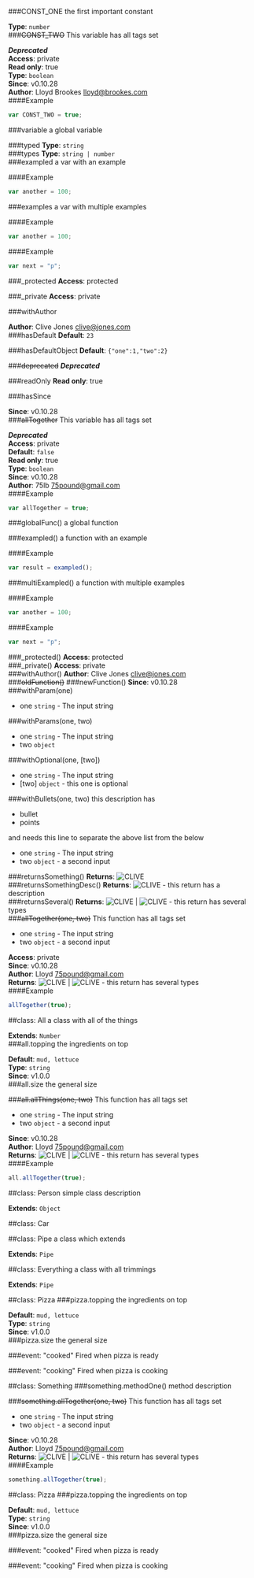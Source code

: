 ###CONST_ONE
the first important constant

**Type**: `number`  
###~~CONST_TWO~~
This variable has all tags set

***Deprecated***  
**Access**: private  
**Read only**: true  
**Type**: `boolean`  
**Since**: v0.10.28  
**Author**: Lloyd Brookes <lloyd@brookes.com>  
####Example
```js
var CONST_TWO = true;
```
###variable
a global variable

  
###typed
**Type**: `string`  
###types
**Type**: `string | number`  
###exampled
a var with an example

  
####Example
```js
var another = 100;
```
###examples
a var with multiple examples

  
####Example
```js
var another = 100;
```
####Example
```js
var next = "p";
```
###_protected
**Access**: protected  
  
###_private
**Access**: private  
  
###withAuthor
  
**Author**: Clive Jones <clive@jones.com>  
###hasDefault
**Default**: `23`  
  
###hasDefaultObject
**Default**: `{"one":1,"two":2}`  
  
###~~deprecated~~
***Deprecated***  
  
###readOnly
**Read only**: true  
  
###hasSince
  
**Since**: v0.10.28  
###~~allTogether~~
This variable has all tags set

***Deprecated***  
**Access**: private  
**Default**: `false`  
**Read only**: true  
**Type**: `boolean`  
**Since**: v0.10.28  
**Author**: 75lb <75pound@gmail.com>  
####Example
```js
var allTogether = true;
```
###globalFunc()
a global function

###exampled()
a function with an example

####Example
```js
var result = exampled();
```
###multiExampled()
a function with multiple examples

####Example
```js
var another = 100;
```
####Example
```js
var next = "p";
```
###_protected()
**Access**: protected  
###_private()
**Access**: private  
###withAuthor()
**Author**: Clive Jones <clive@jones.com>  
###~~oldFunction()~~
###newFunction()
**Since**: v0.10.28  
###withParam(one)

- one `string` - The input string

###withParams(one, two)

- one `string` - The input string
- two `object`

###withOptional(one, [two])

- one `string` - The input string
- [two] `object` - this one is optional

###withBullets(one, two)
this description has 

- bullet
- points

and needs this line to separate the above list from the below


- one `string` - The input string
- two `object` - a second input

###returnsSomething()
**Returns**: ![CLIVE](#hater)  
###returnsSomethingDesc()
**Returns**: ![CLIVE](#hater) - this return has a description  
###returnsSeveral()
**Returns**: ![CLIVE](#hater) | ![CLIVE](#hater) - this return has several types  
###~~allTogether(one, two)~~
This function has all tags set


- one `string` - The input string
- two `object` - a second input

**Access**: private  
**Since**: v0.10.28  
**Author**: Lloyd <75pound@gmail.com>  
**Returns**: ![CLIVE](#hater) | ![CLIVE](#hater) - this return has several types  
####Example
```js
allTogether(true);
```

##class: All
a class with all of the things

**Extends**: `Number`  
###all.topping
the ingredients on top

**Default**: `mud, lettuce`  
**Type**: `string`  
**Since**: v1.0.0  
###all.size
the general size

  
###~~all.allThings(one, two)~~
This function has all tags set


- one `string` - The input string
- two `object` - a second input

**Since**: v0.10.28  
**Author**: Lloyd <75pound@gmail.com>  
**Returns**: ![CLIVE](#hater) | ![CLIVE](#hater) - this return has several types  
####Example
```js
all.allTogether(true);
```

##class: Person
simple class description

**Extends**: `Object`  

##class: Car

##class: Pipe
a class which extends

**Extends**: `Pipe`  

##class: Everything
a class with all trimmings

**Extends**: `Pipe`  

##class: Pizza
###pizza.topping
the ingredients on top

**Default**: `mud, lettuce`  
**Type**: `string`  
**Since**: v1.0.0  
###pizza.size
the general size

  
###event: "cooked"
Fired when pizza is ready

###event: "cooking"
Fired when pizza is cooking


##class: Something
###something.methodOne()
method description

###~~something.allTogether(one, two)~~
This function has all tags set


- one `string` - The input string
- two `object` - a second input

**Since**: v0.10.28  
**Author**: Lloyd <75pound@gmail.com>  
**Returns**: ![CLIVE](#hater) | ![CLIVE](#hater) - this return has several types  
####Example
```js
something.allTogether(true);
```

##class: Pizza
###pizza.topping
the ingredients on top

**Default**: `mud, lettuce`  
**Type**: `string`  
**Since**: v1.0.0  
###pizza.size
the general size

  
###event: "cooked"
Fired when pizza is ready

###event: "cooking"
Fired when pizza is cooking

